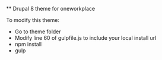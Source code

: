 ** Drupal 8 theme for oneworkplace 


To modify this theme:

- Go to theme folder 
- Modify line 60 of gulpfile.js to include your local install url
- npm install
- gulp
